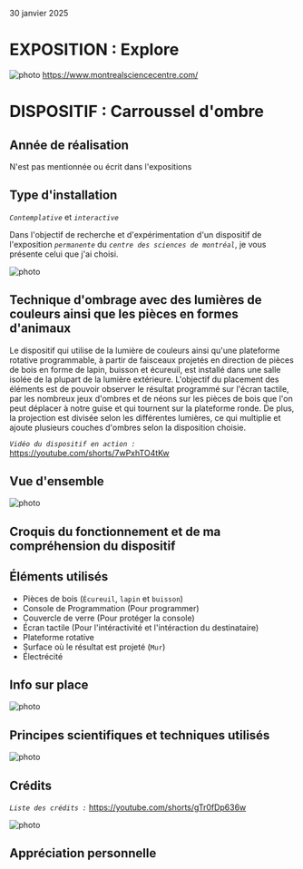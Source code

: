 30 janvier 2025

# **EXPOSITION : Explore**

![photo](facade_centre_science.jpg)
https://www.montrealsciencecentre.com/
 

# **DISPOSITIF : Carroussel d'ombre**

## Année de réalisation
N'est pas mentionnée ou écrit dans l'expositions

## Type d'installation 
*```Contemplative```* et *```interactive```*

Dans l'objectif de recherche et d'expérimentation d'un dispositif de l'exposition *```permanente```* du *```centre des sciences de montréal```*, je vous présente celui que j'ai choisi. 
 
![photo](exp_carrousel_dispositif.jpg)


## Technique d'ombrage avec des lumières de couleurs ainsi que les pièces en formes d'animaux
Le dispositif qui utilise de la lumière de couleurs ainsi qu'une plateforme rotative programmable, à partir de faisceaux projetés en direction de pièces de bois en forme de lapin, buisson et écureuil, est installé dans une salle isolée de la plupart de la lumière extérieure. L'objectif du placement des éléments est de pouvoir observer le résultat programmé sur l'écran tactile, par les nombreux jeux d'ombres et de néons sur les pièces de bois que l'on peut déplacer à notre guise et qui tournent sur la plateforme ronde. De plus, la projection est divisée selon les différentes lumières, ce qui multiplie et ajoute plusieurs couches d'ombres selon la disposition choisie.

*```Vidéo du dispositif en action :```* https://youtube.com/shorts/7wPxhTO4tKw

## Vue d'ensemble

![photo](exp_carrousel_dispositif_resultat.jpg)

## Croquis du fonctionnement et de ma compréhension du dispositif

## Éléments utilisés
- Pièces de bois (```Écureuil```, ```lapin``` et ```buisson```)
- Console de Programmation (Pour programmer)
- Couvercle de verre (Pour protéger la console)
- Écran tactile (Pour l'intéractivité et l'intéraction du destinataire)
- Plateforme rotative
- Surface où le résultat est projeté (```Mur```)
- Électrécité

## Info sur place

![photo](exp_carrousel_fiche_information.jpg)


## Principes scientifiques et techniques utilisés

![photo](exp_carrousel_fiche_principes.jpg)

## Crédits
*```Liste des crédits :```* https://youtube.com/shorts/gTr0fDp636w

![photo](exp_carrousel_credit.jpg)

## Appréciation personnelle
